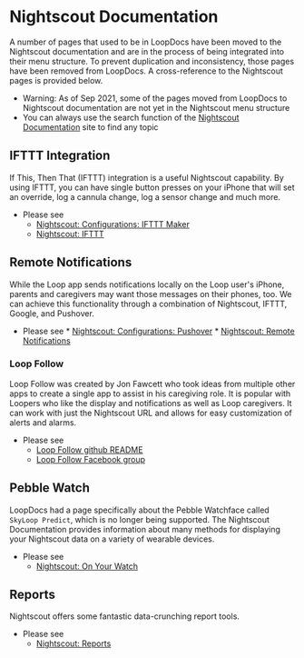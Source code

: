 # Nightscout Documentation

A number of pages that used to be in LoopDocs have been moved to the Nightscout documentation and are in the process of being integrated into their menu structure. To prevent duplication and inconsistency, those pages have been removed from LoopDocs.  A cross-reference to the Nightscout pages is provided below.

* Warning: As of Sep 2021, some of the pages moved from LoopDocs to Nightscout documentation are not yet in the Nightscout menu structure
* You can always use the search function of the  [Nightscout Documentation](https://nightscout.github.io/) site to find any topic


## IFTTT Integration

If This, Then That (IFTTT) integration is a useful Nightscout capability. By using IFTTT, you can have single button presses on your iPhone that will set an override, log a cannula change, log a sensor change and much more.

* Please see
    * [Nightscout: Configurations: IFTTT Maker](https://nightscout.github.io/nightscout/setup_variables/#ifttt-maker)
    * [Nightscout: IFTTT](https://nightscout.github.io/nightscout/ifttt/)

## Remote Notifications

While the Loop app sends notifications locally on the Loop user's iPhone, parents and caregivers may want those messages on their phones, too.  We can achieve this functionality through a combination of Nightscout, IFTTT, Google, and Pushover.

* Please see
      * [Nightscout: Configurations: Pushover](https://nightscout.github.io/nightscout/setup_variables/#pushover)
      * [Nightscout: Remote Notifications](https://nightscout.github.io/nightscout/pushover/)

### Loop Follow

Loop Follow was created by Jon Fawcett who took ideas from multiple other apps to create a single app to assist in his caregiving role. It is popular with Loopers who like the display and notifications as well as Loop caregivers. It can work with just the Nightscout URL and allows for easy customization of alerts and alarms.

* Please see
    * [Loop Follow github README](https://github.com/jonfawcett/LoopFollow/#loop-follow)
    * [Loop Follow Facebook group](https://www.facebook.com/groups/loopfollow)

## Pebble Watch

LoopDocs had a page specifically about the Pebble Watchface called `SkyLoop Predict`, which is no longer being supported. The Nightscout Documentation provides information about many methods for displaying your Nightscout data on a variety of wearable devices.

* Please see
    * [Nightscout: On Your Watch](https://nightscout.github.io/nightscout/wearable/)

## Reports

Nightscout offers some fantastic data-crunching report tools.

* Please see
    * [Nightscout: Reports](https://nightscout.github.io/nightscout/reports/)
